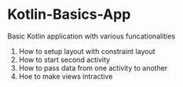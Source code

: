 # Kotlin-Basics-App
Basic Kotlin application with various funcationalities 

1) How to setup layout with constraint layout
2) How to start second activity
3) How to pass data from one activity to another
4)  Hoe to make views intractive

